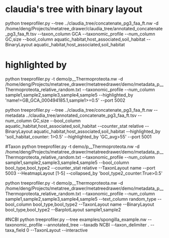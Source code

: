 # claudia's tree with binary layout
python treeprofiler.py --tree ../claudia_tree/concatenate_pg3_faa_ft.nw -d /home/deng/Projects/metatree_drawer/claudia_tree/annotated_concatenate_pg3_faa_ft.tsv --taxon_column GCA --taxonomic_profile --num_column GC,size --bool_column aquatic_habitat,host_associated,soil_habitat --BinaryLayout aquatic_habitat,host_associated,soil_habitat

# highlighted by 
python treeprofiler.py -t demo/p__Thermoproteota.nw -d /home/deng/Projects/metatree_drawer/metatreedrawer/demo/metadata_p__Thermoproteota_relative_random.txt --taxonomic_profile --num_column sample1,sample2,sample3,sample4,sample5 --highlighted_by 'name!=GB_GCA_000494185.1,sample1>=0.5' --port 5002

python treeprofiler.py --tree ../claudia_tree/concatenate_pg3_faa_ft.nw --metadata ../claudia_tree/annotated_concatenate_pg3_faa_ft.tsv --num_column GC,size --bool_column aquatic_habitat,host_associated,soil_habitat --counter_stat relative --BinaryLayout aquatic_habitat,host_associated,soil_habitat --highlighted_by 'soil_habitat_counter: 1>0.5' --highlighted_by 'GC_avg>55'   --port 5001 

#Taxon 
python treeprofiler.py -t demo/p__Thermoproteota.nw -d /home/deng/Projects/metatree_drawer/metatreedrawer/demo/metadata_p__Thermoproteota_relative_random.txt --taxonomic_profile --num_column sample1,sample2,sample3,sample4,sample5 --bool_column bool_type,bool_type2 --counter_stat relative --TaxonLayout name --port 5003 --HeatmapLayout [1-5] --collapsed_by 'bool_type2_counter:True>0.5'


python treeprofiler.py -t demo/p__Thermoproteota.nw -d /home/deng/Projects/metatree_drawer/metatreedrawer/demo/metadata_p__Thermoproteota_relative_random.txt --taxonomic_profile --num_column sample1,sample2,sample3,sample4,sample5 --text_column random_type --bool_column bool_type,bool_type2 --TaxonLayout name --BinaryLayout bool_type,bool_type2 --BarplotLayout sample1,sample2

#NCBI
python treeprofiler.py --tree examples/spongilla_example.nw --taxonomic_profile --annotated_tree --taxadb NCBI --taxon_delimiter . --taxa_field 0 --TaxonLayout --interactive